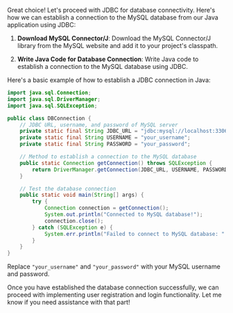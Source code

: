 Great choice! Let's proceed with JDBC for database connectivity. Here's how we can establish a connection to the MySQL database from our Java application using JDBC:

1. **Download MySQL Connector/J**: Download the MySQL Connector/J library from the MySQL website and add it to your project's classpath.

2. **Write Java Code for Database Connection**: Write Java code to establish a connection to the MySQL database using JDBC.

Here's a basic example of how to establish a JDBC connection in Java:

```java
import java.sql.Connection;
import java.sql.DriverManager;
import java.sql.SQLException;

public class DBConnection {
    // JDBC URL, username, and password of MySQL server
    private static final String JDBC_URL = "jdbc:mysql://localhost:3306/neobank";
    private static final String USERNAME = "your_username";
    private static final String PASSWORD = "your_password";

    // Method to establish a connection to the MySQL database
    public static Connection getConnection() throws SQLException {
        return DriverManager.getConnection(JDBC_URL, USERNAME, PASSWORD);
    }

    // Test the database connection
    public static void main(String[] args) {
        try {
            Connection connection = getConnection();
            System.out.println("Connected to MySQL database!");
            connection.close();
        } catch (SQLException e) {
            System.err.println("Failed to connect to MySQL database: " + e.getMessage());
        }
    }
}
```

Replace `"your_username"` and `"your_password"` with your MySQL username and password.

Once you have established the database connection successfully, we can proceed with implementing user registration and login functionality. Let me know if you need assistance with that part!
